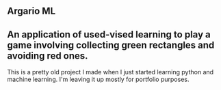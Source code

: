 Argario ML
---
An application of used-vised learning to play a game involving collecting green rectangles and avoiding red ones.
---
This is a pretty old project I made when I just started learning python and machine learning.  I'm leaving it up mostly for portfolio purposes.
